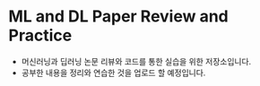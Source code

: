 # ML and DL Paper Review and Practice

- 머신러닝과 딥러닝 논문 리뷰와 코드를 통한 실습을 위한 저장소입니다.
- 공부한 내용을 정리와 연습한 것을 업로드 할 예정입니다.

